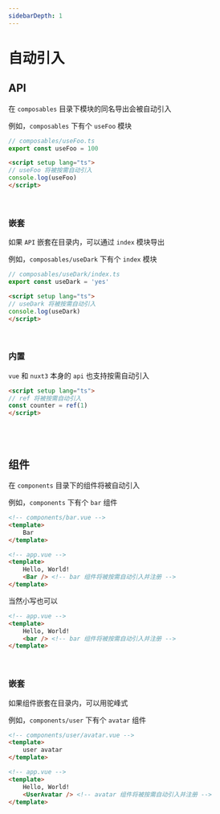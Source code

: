 ```yaml
---
sidebarDepth: 1
---
```


# 自动引入

## API

在 `composables` 目录下模块的同名导出会被自动引入

例如，`composables` 下有个 `useFoo` 模块

```ts
// composables/useFoo.ts
export const useFoo = 100
```

```html
<script setup lang="ts">
// useFoo 将被按需自动引入
console.log(useFoo) 
</script>
```

<br />

### 嵌套

如果 `API` 嵌套在目录内，可以通过 `index` 模块导出

例如，`composables/useDark` 下有个 `index` 模块

```ts
// composables/useDark/index.ts
export const useDark = 'yes'
```

```html
<script setup lang="ts">
// useDark 将被按需自动引入
console.log(useDark) 
</script>
```

<br />

### 内置

`vue` 和 `nuxt3` 本身的 `api` 也支持按需自动引入

```html
<script setup lang="ts">
// ref 将被按需自动引入
const counter = ref(1)
</script>
```


<br />
<br />


## 组件

在 `components` 目录下的组件将被自动引入

例如，`components` 下有个 `bar` 组件

```html
<!-- components/bar.vue -->
<template>
    Bar
</template>
```

```html
<!-- app.vue -->
<template>
    Hello, World!
    <Bar /> <!-- bar 组件将被按需自动引入并注册 -->
</template>
```

当然小写也可以

```html
<!-- app.vue -->
<template>
    Hello, World!
    <bar /> <!-- bar 组件将被按需自动引入并注册 -->
</template>
```

<br />

### 嵌套

如果组件嵌套在目录内，可以用驼峰式

例如，`components/user` 下有个 `avatar` 组件

```html
<!-- components/user/avatar.vue -->
<template>
    user avatar
</template>
```

```html
<!-- app.vue -->
<template>
    Hello, World!
    <UserAvatar /> <!-- avatar 组件将被按需自动引入并注册 -->
</template>
```